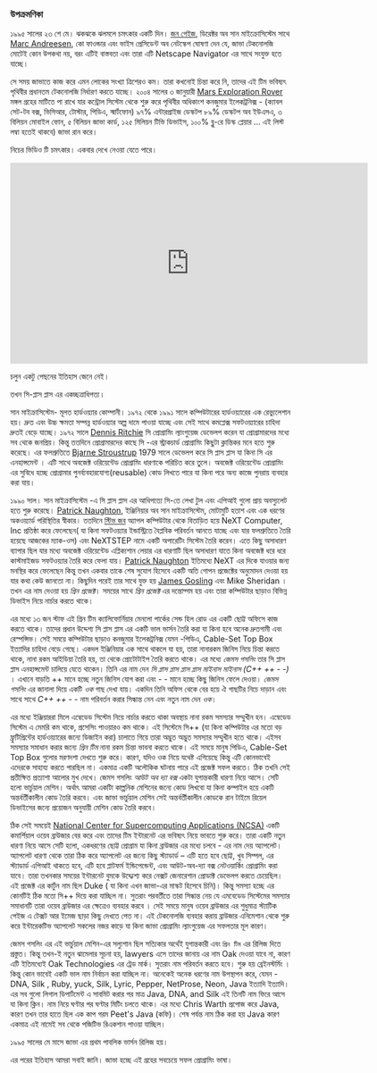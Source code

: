 ### উপক্রমণিকা

১৯৯৫ সালের ২৩ শে মে। ঝকঝকে ঝলমলে চমৎকার একটি দিন। [জন গেইজ](https://en.wikipedia.org/wiki/John_Gage), ডিরেক্টর অব সান মাইক্রোসিস্টেম সাথে [Marc Andreesen](https://en.wikipedia.org/wiki/Marc_Andreessen), কো ফাওন্ডার এবং ভাইস প্রেসিডেন্ট অব নেটস্কেপ ঘোষণা দেন যে, জাভা টেকনোলজি মোটেই কোন উপকথা নয়, বরং এটিই বাস্তবতা এবং তারা এটি Netscape Navigator এর সাথে সংযুক্ত হতে যাচ্ছে।

সে সময় জাভাতে কাজ করে এমন লোকের সংখ্যা ত্রিশেরও কম। তারা কখনোই চিন্তা করে নি, তাদের এই টিম ভবিষ্যৎ পৃথিবীর প্রধানতম টেকনোলজি নির্ধারণ করতে যাচ্ছে। ২০০৪ সালের ৩ জানুয়ারী  [Mars Exploration Rover](https://en.wikipedia.org/wiki/Mars_Exploration_Rover) মঙ্গল গ্রহের মাটিতে পা রাখে যার কন্ট্রোল সিস্টেম থেকে শুরু করে পৃথিবীর অধিকাংশ কনজুমার ইলেকট্রনিক্স - (ক্যাবল সেট-টব বক্স, ভিসিআর, টোস্টার, পিডিএ, স্মার্টফোন) ৯৭% এন্টারপ্রাইজ ডেস্কটপ ৮৯% ডেস্কটপ অব ইউএসএ, ৩ বিলিয়ন মোবাইল ফোন, ৫ বিলিয়ন জাভা কার্ড, ১২৫ মিলিয়ন টিভি ডিভাইস, ১০০% ব্লু-রে ডিস্ক প্লেয়ার  … এই লিস্ট লম্বা হতেই থাকবে) জাভা রান করে। 

নিচের ভিডিও টি চমৎকার। একবার দেখে নেওয়া যেতে পারে।

<iframe width="640" height="360" src="https://www.youtube.com/embed/6a9HAO0Pmkc?rel=0" frameborder="0" allowfullscreen></iframe>


চলুন একটু পেছনের ইতিহাস জেনে নেই। 

তখন সি-প্লাস প্লাস এর একচ্ছত্রাধিপত্য। 

সান মাইক্রাসিস্টেম- মূলত হার্ডওয়্যার কোম্পানী। ১৯৭২ থেকে ১৯৯১ সালে কম্পিউটারের হার্ডওয়্যারের এক রেভ্যুলেশান  হয়। দ্রুত এবং উচ্চ ক্ষমতা সম্পন্ন  হার্ডওয়্যার অল্প দামে পাওয়া যাচ্ছে এবং সেই সাথে কমপ্লেক্স সফটওয়্যারের চাহিদা দ্রুতই বেড়ে যাচ্ছে।  ১৯৭২ সালে [Dennis Ritchie](https://en.wikipedia.org/wiki/Dennis_Ritchie) সি প্রোগ্রামিং ল্যাংগুয়েজ ডেভেলপ করেন যা প্রোগ্রামারদের মধ্যে সব থেকে জনপ্রিয়।  কিন্তু ততদিনে প্রোগ্রামারদের কাছে সি -এর স্ট্রাকচার্ড প্রোগ্রামিং কিছুটা ক্লান্তিকর মনে হতে শুরু করেছে।  এর ফলশ্রুতিতে [Bjarne Stroustrup](https://en.wikipedia.org/wiki/Bjarne_Stroustrup) 1979 সালে ডেভেলপ করে সি প্লাস প্লাস যা কিনা সি এর এনহান্সমেন্ট । এটি সাথে অবজেক্ট ওরিয়েন্টেড প্রোগ্রামিং ধারণাকে পরিচিত করে তুলে। অবজেক্ট ওরিয়েন্টেড প্রোগ্রামিং এর সুবিধে হচ্ছে প্রোগ্রামার পুনর্ব্যবহারযোগ্য(reusable) কোড লিখতে পারে যা কিনা পরে অন্য কাজে পুনরায় ব্যবহার করা যায়।  

১৯৯০ সাল। সান মাইক্রাসিস্টেম -এ সি প্লাস প্লাস এর আধিপত্যে সি-তে লেখা টুল এবং এপিআই গুলো প্রায় অবস্যুলেট হতে শুরু করেছে। [Patrick Naughton](https://en.wikipedia.org/wiki/Patrick_Naughton), ইঞ্জিনিয়ার  অব সান মাইক্রাসিস্টেম, মোটামুটি হতাশ এবং এক ধরণের অকওয়্যার্ড পরিস্থিতির স্বীকার। ততদিনে [স্টিভ জব](https://en.wikipedia.org/wiki/Steve_Jobs) অ্যাপল কম্পিউটার থেকে বিতাড়িত হয়ে NeXT Computer, Inc প্রতিষ্ঠা করে ফেলেছেন( যা কিনা সফটওয়্যার ইন্ডাস্ট্রিতে  বৈপ্লবিক পরিবর্তন আনতে যাচ্ছে এবং যার ফলশ্রুতিতে তৈরি হয়েছে আজকের  ম্যাক-ওস) এবং NeXTSTEP নামে একটি অপারেটিং সিস্টেম তৈরি করেন। এতে কিছু অসাধারণ ব্যাপার  ছিল যার মধ্যে অবজেক্ট ওরিয়েন্টেড এপ্লিক্যশান লেয়ার এর ধারণাটি ছিল অসাধারণ যাতে কিনা অবজেক্ট ধরে ধরে কাস্টমাইজড সফটওয়্যার তৈরি করে ফেলা যায়।  [Patrick Naughton](https://en.wikipedia.org/wiki/Patrick_Naughton) ইতিমধ্যে  NeXT এর দিকে যাওয়ার জন্য মনস্থির করে ফেলেছেন কিন্তু তখন একবার তাকে  শেষ সুযোগ হিসেবে একটি অতি গোপন প্রজেক্টের অনুমোদন দেওয়া হয় যার কথা কেউ  জানতো না। কিছুদিন পরেই তার সাথে যুক্ত হয়  [James Gosling](https://en.wikipedia.org/wiki/James_Gosling) এবং Mike Sheridan । তখন এর নাম দেওয়া হয় _গ্রিন প্রজেক্ট_। সময়ের সাথে _গ্রিন প্রজেক্ট_ এর দন্তোদ্গম হয় এবং তারা কম্পিউটার ছাড়াও বিভিন্ন ডিভাইস নিয়ে নার্চার করতে থাকে। 

এর মধ্যে ১৩ জন স্টাফ এই গ্রিন টিম  ক্যালিফোর্নিয়ার মেনলো পার্কের সেন্ড হিল রোড এর একটি ছোট্ট অফিসে কাজ করতে থাকে। তাদের প্রধান উদ্দেশ্য সি প্লাস প্লাস এর একটি ভাল ভার্সন তৈরি করা যা কিনা হবে অনেক দ্রুতগামী এবং  রেস্পন্সিভ। সেই সময়ে কম্পিউটার ছাড়াও কনজুমার ইলেকট্রনিক্স যেমন -পিডিএ, Cable-Set Top Box ইত্যাদির চাহিদা বেড়ে গেছে। একদল ইঞ্জিনিয়ার এক সাথে থাকলে যা হয়, তারা নানারকম জিনিস নিয়ে চিন্তা করতে থাকে, নানা রকম আইডিয়া তৈরি হয়, তা থেকে প্রোটোটাইপ তৈরি করতে থাকে। এর মধ্যে _জেমস গসলিং_ তার সি প্লাস প্লাস  এনহান্সমেন্ট চালিয়ে যেতে থাকেন। তিনি এর নাম দেন _সি প্লাস প্লাস প্লাস প্লাস মাইনাস মাইনাস (C++ ++ - -)_ । এখানে বাড়তি ++  মানে হচ্ছে নতুন জিনিস যোগ করা এবং - - মানে হচ্ছে কিছু জিনিস ফেলে দেওয়া।  _জেমস গসলিং_ এর জানালা দিয়ে  একটি _ওক_ গাছ দেখা যায়। একদিন তিনি অফিস থেকে বের হয়ে ঐ গাছটির  নিচে দাড়ান এবং সাথে সাথে _C++ ++ - -_  নাম পরিবর্তন করার সিন্ধান্ত নেন এবং নতুন নাম দেন _ওক_। 

এর মধ্যে ইঞ্জিয়াররা মিলে এম্বেডেড সিস্টেম নিয়ে নার্চার করতে থাকা অবস্থায় নানা রকম সমস্যার সম্মুখীন হন। এম্বেডেড সিস্টেম এ মেমরি কম থাকে, প্রসেসিং পাওয়ারও কম থাকে। এই সিস্টেমে সি++ (যা কিনা কম্পিউটার এর মতো বড় ফ্রুটিপ্রিন্টের হার্ডওয়্যারের জন্যে ডিজাইন করা) চালাতে গিয়ে তারা অদ্ভুত অদ্ভুত সমস্যার সম্মুখীন হতে থাকে। এইসব সমস্যার সমাধান করার জন্যে _গ্রিন টিম_ নানা রকম চিন্তা ভাবনা করতে থাকে। এই সময়ে মানুষ  পিডিএ, Cable-Set Top Box  গুলোর মরণদশা দেখতে শুরু করে। কারণ, যদিও ওক নিয়ে যথেষ্ট এগিয়েছে কিন্তু এটি কোনভাবেই এদেরকে সাহায্য করতে পারছিল না। একমাত্র একটি অলৌকিক ঘটনায় পারে এই প্রজেক্ট সফল করতে। ঠিক তখনি সেই  প্রতীক্ষিত প্রত্যাশা আলোর মুখ দেখে। জেমস গসলিং _আউট অব দ্যা বক্স_ একটা যুগান্তকারী ধারণা নিয়ে আসে। সেটি হলো ভার্চুয়াল মেশিন। অর্থাৎ আমরা একটাি কাল্পনিক মেশিনের জন্যে কোড লিখবো যা কিনা কম্পাইল হয়ে একটি অন্তর্বর্তীকালীন কোড তৈরি করবে। এবং জাভা ভার্চুয়াল মেশিন সেই অন্তর্বর্তীকালীন কোডকে রান টাইমে রিয়েল ডিভাইসের জন্যে প্রয়োজন অনুযায়ী মেশিন কোড তৈরি করবে। 

ঠিক সেই সময়েই [National Center for Supercomputing Applications (NCSA)](http://www.ncsa.illinois.edu/) একটি কমার্শিয়াল ওয়েব ব্রাউজার  বের করে এবং তাদের টিম ইন্টারনেট এর ভবিষ্যৎ নিয়ে ভাবতে  শুরু করে। তারা একটি নতুন ধারণা নিয়ে আসে সেটি হলো, একধরণের ছোট্ট প্রোগ্রাম যা কিনা ব্রাউজার এর মধ্যে চলবে - এর নাম দেয় অ্যাপলেট। অ্যাপলেট ধারণা থেকে তারা ঠিক করে অ্যাপলেট এর জন্যে কিছু স্ট্যাডার্ড – এটি হতে হবে ছোট্ট, খুব সিম্পল,  এর স্ট্যাডার্ড এপিআই থাকতে হবে, এটি হবে প্লাটফর্ম ইন্ডিপেন্ডেন্ট, এবং আউট-অব-দ্যা বক্স নেটওয়ার্কিং প্রোগ্রামিং করা যাবে। তারা তখনকার সময়ের ইন্টারনেট বুমকে উদ্দ্যেশ্য করে নেক্সট জেনারেশান প্রোডাক্ট ডেভেলপ করতে চেয়েছিল। এই প্রজেক্ট এর  কার্টুন নাম ছিল Duke ( যা কিনা এখন  জাভা-এর মাস্কট হিসেবে চিনি)। কিন্তু সমস্যা হচ্ছে এর কোনটিই ঠিক মতো সি++ দিয়ে করা যাচ্ছিল না। সুতরাং পরবর্তীতে তারা সিন্ধান্ত নেয় যে এমবেডেড সিস্টেমের সমস্যার সমাধানটি তারা ওয়েব ব্রাউজার এর ক্ষেত্রেও ব্যবহার করবে । সেই সময়ে মানুষ ওয়েব ব্রাউজার এর শুধুমাত্র স্ট্যাটিক  পেইজ এ টেক্সট আর ইমেজ ছাড়া কিছু দেখতে পেত না। এই টেকনোলজি ব্যবহার করায় ব্রাউজার  এনিমেশান থেকে শুরু করে ইন্টারেকটিভ অ্যাপলেট সকলের নজর কাড়ে যা কিনা জাভা প্রোগ্রামিং ল্যাংগুয়েজ এর সফলতার মূল কারণ।

জেমস গসলিং এর এই ভার্চুয়াল মেশিন-এর সল্যুশান ছিল সত্যিকার অর্থেই যুগান্তকারী এবং `গ্রিন টিম` এর রিলিজ দিতে প্রস্তুত। কিন্তু তখন-ই নতুন ঝামেলার সূচনা হয়,  lawyers এসে তাদের জানায় এর নাম Oak দেওয়া যাবে না, কারণ এটি ইতিমধ্যেই Oak Technologies এর ট্রেড মার্ক। সুতরাং নাম পরিবর্তন করতে হবে। শুরু হয় ব্রেইনস্টর্মিং । কিন্তু কোন ভাবেই একটি ভাল নাম নির্বাচন করা যাচ্ছিল না। অনেকেই অনেক ধরণের নাম উপস্থাপন করে, যেমন -  DNA, Silk , Ruby, yuck, Silk, Lyric, Pepper, NetProse, Neon, Java ইত্যাদি ইত্যাদি। এর সব গুলো লিগাল ডিপার্টমেন্ট এ সাবমিট করার পর মাত্র Java, DNA, and Silk এই তিনটি নাম ফিরে আসে যা কিনা ক্লিন। নাম নিয়ে ঘণ্টার পর ঘণ্টার মিটিং চলতে থাকে। এর মধ্যে Chris Warth প্রপোজ করে Java, কারণ তখন তার হাতে ছিল এক কাপ গরম Peet's Java (কফি)।
শেষ পর্যন্ত নাম ঠিক করা হয় Java কারণ একমাত্র এই নামেই সব থেকে পজিটিভ রিএকশান পাওয়া যাচ্ছিল। 

‌১৯৯৫ সালের মে মাসে জাভা এর প্রথম পাবলিক ভার্সন রিলিজ হয়।

এর পরের ইতিহাস আমরা সবাই জানি। জাভা হচ্ছে এই গ্রহের সবচেয়ে সফল প্রোগ্রামিং ভাষা।

